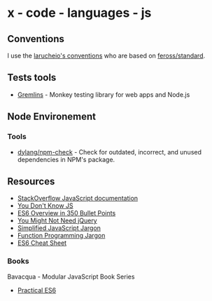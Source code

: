 # x - code - languages - js

## Conventions

I use the [larucheio's conventions](https://github.com/larucheio/conventions/tree/master/code) who are based on [feross/standard](http://standardjs.com/).

## Tests tools

*   [Gremlins](https://github.com/marmelab/gremlins.js) - Monkey testing library for web apps and Node.js

## Node Environement

### Tools

*   [dylang/npm-check](https://github.com/dylang/npm-check) - Check for outdated, incorrect, and unused dependencies in NPM's package.

## Resources

*   [StackOverflow JavaScript documentation](http://stackoverflow.com/documentation/javascript/topics)
*   [You Don't Know JS](https://github.com/getify/You-Dont-Know-JS)
*   [ES6 Overview in 350 Bullet Points](https://github.com/bevacqua/es6)
*   [You Might Not Need jQuery](http://youmightnotneedjquery.com/)
*   [Simplified JavaScript Jargon](http://jargon.js.org/)
*   [Function Programming Jargon](https://github.com/hemanth/functional-programming-jargon)
*   [ES6 Cheat Sheet](https://github.com/DrkSephy/es6-cheatsheet)

### Books

Bavacqua - Modular JavaScript Book Series

*   [Practical ES6](https://github.com/mjavascript/practical-es6)
